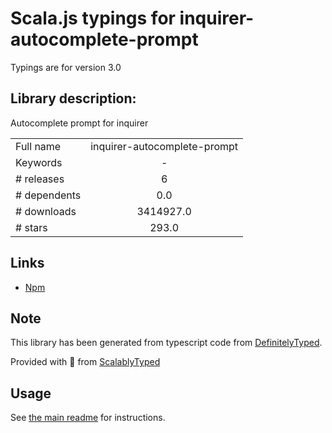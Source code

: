 
# Scala.js typings for inquirer-autocomplete-prompt

Typings are for version 3.0

## Library description:
Autocomplete prompt for inquirer

|                    |                 |
| ------------------ | :-------------: |
| Full name          | inquirer-autocomplete-prompt |
| Keywords           | - |
| # releases         | 6 |
| # dependents       | 0.0 |
| # downloads        | 3414927.0 |
| # stars            | 293.0 |

## Links
- [Npm](https://www.npmjs.com/package/inquirer-autocomplete-prompt)
    


## Note
This library has been generated from typescript code from [DefinitelyTyped](https://definitelytyped.org).

Provided with :purple_heart: from [ScalablyTyped](https://github.com/oyvindberg/ScalablyTyped)

## Usage
See [the main readme](../../readme.md) for instructions.


